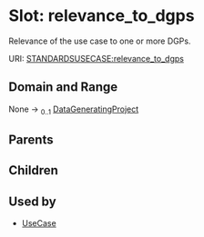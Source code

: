 
# Slot: relevance_to_dgps


Relevance of the use case to one or more DGPs.

URI: [STANDARDSUSECASE:relevance_to_dgps](https://w3id.org/bridge2ai/standards-usecase-schema/relevance_to_dgps)


## Domain and Range

None &#8594;  <sub>0..1</sub> [DataGeneratingProject](DataGeneratingProject.md)

## Parents


## Children


## Used by

 * [UseCase](UseCase.md)
